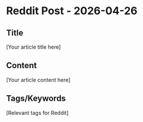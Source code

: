 # Reddit Post - 2026-04-26

## Title
[Your article title here]

## Content
[Your article content here]

## Tags/Keywords
[Relevant tags for Reddit]
